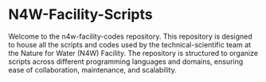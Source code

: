 # N4W-Facility-Scripts
Welcome to the n4w-facility-codes repository. This repository is designed to house all the scripts and codes used by the technical-scientific team at the Nature for Water (N4W) Facility. The repository is structured to organize scripts across different programming languages and domains, ensuring ease of collaboration, maintenance, and scalability.
